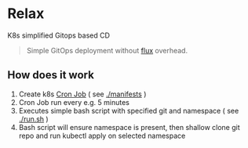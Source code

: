 # Relax
K8s simplified Gitops based CD

> Simple GitOps deployment without [flux](https://github.com/weaveworks/flux/tree/master/site) overhead.

## How does it work

1. Create k8s [Cron Job](https://kubernetes.io/docs/concepts/workloads/controllers/cron-jobs/) ( see [./manifests](./manifests) )
2. Cron Job run every e.g. 5 minutes
3. Executes simple bash script with specified git and namespace ( see [./run.sh](./run.sh) ) 
4. Bash script will ensure namespace is present, then shallow clone git repo and run kubectl apply on selected namespace
